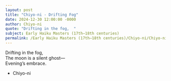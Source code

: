 ```yaml
---
layout: post
title: "Chiyo-ni - Drifting Fog"
date: 2024-12-30 12:00:00 -0000
author: Chiyo-ni
quote: "Drifting in the fog,  "
subject: Early Haiku Masters (17th–18th centuries)
permalink: /Early Haiku Masters (17th–18th centuries)/Chiyo-ni/Chiyo-ni - Drifting Fog
---
```


Drifting in the fog,  
The moon is a silent ghost—  
Evening’s embrace.

- Chiyo-ni
